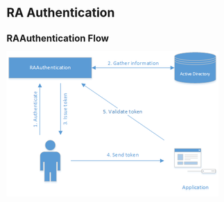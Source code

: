 # RA Authentication

## RAAuthentication Flow

![Authentication Flow](https://github.com/CVBDL/RAAuthenticationDocs/blob/master/img/authentication_flow.png)
